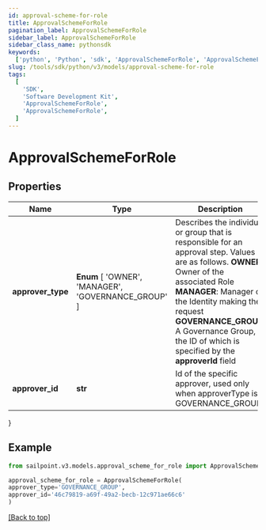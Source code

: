 ```yaml
---
id: approval-scheme-for-role
title: ApprovalSchemeForRole
pagination_label: ApprovalSchemeForRole
sidebar_label: ApprovalSchemeForRole
sidebar_class_name: pythonsdk
keywords:
  ['python', 'Python', 'sdk', 'ApprovalSchemeForRole', 'ApprovalSchemeForRole']
slug: /tools/sdk/python/v3/models/approval-scheme-for-role
tags:
  [
    'SDK',
    'Software Development Kit',
    'ApprovalSchemeForRole',
    'ApprovalSchemeForRole',
  ]
---
```


# ApprovalSchemeForRole

## Properties

| Name | Type | Description | Notes |
| --- | --- | --- | --- |
| **approver_type** | **Enum** [ 'OWNER', 'MANAGER', 'GOVERNANCE_GROUP' ] | Describes the individual or group that is responsible for an approval step. Values are as follows. **OWNER**: Owner of the associated Role **MANAGER**: Manager of the Identity making the request **GOVERNANCE_GROUP**: A Governance Group, the ID of which is specified by the **approverId** field | [optional] |
| **approver_id** | **str** | Id of the specific approver, used only when approverType is GOVERNANCE_GROUP | [optional] |

}

## Example

```python
from sailpoint.v3.models.approval_scheme_for_role import ApprovalSchemeForRole

approval_scheme_for_role = ApprovalSchemeForRole(
approver_type='GOVERNANCE_GROUP',
approver_id='46c79819-a69f-49a2-becb-12c971ae66c6'
)

```

[[Back to top]](#)
